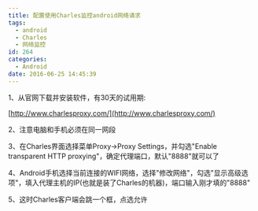 ```yaml
---
title: 配置使用Charles监控android网络请求
tags:
  - android
  - Charles
  - 网络监控
id: 264
categories:
  - Android
date: 2016-06-25 14:45:39
---
```


1、从官网下载并安装软件，有30天的试用期:

[http://www.charlesproxy.com/](http://www.charlesproxy.com/)

2、注意电脑和手机必须在同一网段

3、在Charles界面选择菜单Proxy-&gt;Proxy Settings，并勾选"Enable transparent HTTP proxying"，确定代理端口，默认"8888"就可以了

4、Android手机选择当前连接的WIFI网络，选择"修改网络"，勾选"显示高级选项"，填入代理主机的IP(也就是装了Charles的机器)，端口输入刚才填的"8888"

5、这时Charles客户端会跳一个框，点选允许
